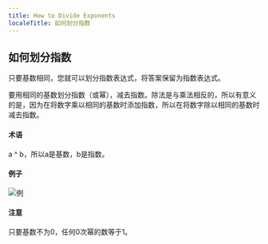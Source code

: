 ```yaml
---
title: How to Divide Exponents
localeTitle: 如何划分指数
---
```

## 如何划分指数

只要基数相同，您就可以划分指数表达式，将答案保留为指数表达式。

要用相同的基数划分指数（或幂），减去指数。除法是与乘法相反的，所以有意义的是，因为在将数字乘以相同的基数时添加指数，所以在将数字除以相同的基数时减去指数。

#### 术语

a ^ b，所以a是基数，b是指数。

#### 例子

![例](http://d2r5da613aq50s.cloudfront.net/wp-content/uploads/165077.image0.png)

#### 注意

只要基数不为0，任何0次幂的数等于1。